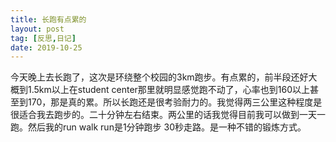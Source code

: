 ```yaml
---
title: 长跑有点累的
layout: post
tag: [反思,日记]
date: 2019-10-25
---
```

今天晚上去长跑了，这次是环绕整个校园的3km跑步。有点累的，前半段还好大概到1.5km以上在student center那里就明显感觉跑不动了，心率也到160以上甚至到170，那是真的累。所以长跑还是很考验耐力的。我觉得两三公里这种程度是很适合我去跑步的。二十分钟左右结束。两公里的话我觉得目前我可以做到一天一跑。然后我的run walk run是1分钟跑步 30秒走路。是一种不错的锻炼方式。
